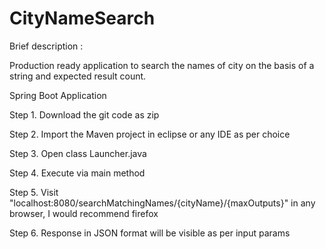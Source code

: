 # CityNameSearch

Brief description :

Production ready application to search the names of city on the basis of a string and expected result count.



 Spring Boot Application

Step 1. Download the git code as zip

Step 2. Import the Maven project in eclipse or any IDE as per choice

Step 3. Open class Launcher.java 

Step 4. Execute via main method

Step 5. Visit "localhost:8080/searchMatchingNames/{cityName}/{maxOutputs}" in any browser, I would recommend firefox

Step 6. Response in JSON format will be visible as per input params 

